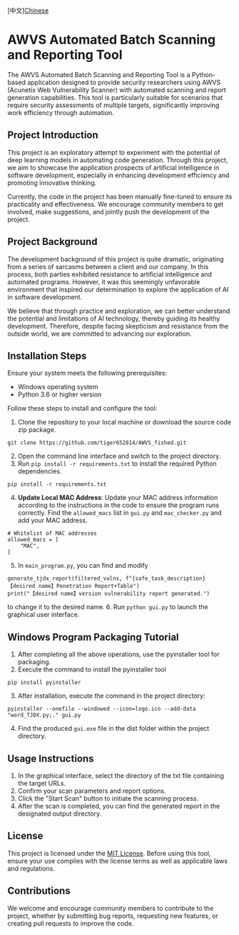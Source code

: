 [中文][Chinese](README.md)

# AWVS Automated Batch Scanning and Reporting Tool

The AWVS Automated Batch Scanning and Reporting Tool is a Python-based application designed to provide security researchers using AWVS (Acunetix Web Vulnerability Scanner) with automated scanning and report generation capabilities. This tool is particularly suitable for scenarios that require security assessments of multiple targets, significantly improving work efficiency through automation.

## Project Introduction

This project is an exploratory attempt to experiment with the potential of deep learning models in automating code generation. Through this project, we aim to showcase the application prospects of artificial intelligence in software development, especially in enhancing development efficiency and promoting innovative thinking.

Currently, the code in the project has been manually fine-tuned to ensure its practicality and effectiveness. We encourage community members to get involved, make suggestions, and jointly push the development of the project.

## Project Background

The development background of this project is quite dramatic, originating from a series of sarcasms between a client and our company. In this process, both parties exhibited resistance to artificial intelligence and automated programs. However, it was this seemingly unfavorable environment that inspired our determination to explore the application of AI in software development.

We believe that through practice and exploration, we can better understand the potential and limitations of AI technology, thereby guiding its healthy development. Therefore, despite facing skepticism and resistance from the outside world, we are committed to advancing our exploration.

## Installation Steps

Ensure your system meets the following prerequisites:

- Windows operating system
- Python 3.6 or higher version

Follow these steps to install and configure the tool:

1. Clone the repository to your local machine or download the source code zip package.
```plain
git clone https://github.com/tiger652814/AWVS_fished.git
```
2. Open the command line interface and switch to the project directory.
3. Run `pip install -r requirements.txt` to install the required Python dependencies.
```plain
pip install -r requirements.txt
```
4. **Update Local MAC Address**: Update your MAC address information according to the instructions in the code to ensure the program runs correctly. Find the `allowed_macs` list in `gui.py` and `mac_checker.py` and add your MAC address.
```plain
# Whitelist of MAC addresses
allowed_macs = [
    "MAC",
]
```
5. In `main_program.py`, you can find and modify
```plain
generate_tjdx_report(filtered_vulns, f"{safe_task_description}【desired name】Penetration Report+Table")
print("【desired name】version vulnerability report generated.")
```
to change it to the desired name.
6. Run `python gui.py` to launch the graphical user interface.

## Windows Program Packaging Tutorial

1. After completing all the above operations, use the pyinstaller tool for packaging.
2. Execute the command to install the pyinstaller tool
```plain
pip install pyinstaller
```
3. After installation, execute the command in the project directory:
```plain
pyinstaller --onefile --windowed --icon=logo.ico --add-data "word_TJDX.py;." gui.py
```
4. Find the produced `gui.exe` file in the dist folder within the project directory.

## Usage Instructions

1. In the graphical interface, select the directory of the txt file containing the target URLs.
2. Confirm your scan parameters and report options.
3. Click the "Start Scan" button to initiate the scanning process.
4. After the scan is completed, you can find the generated report in the designated output directory.

## License

This project is licensed under the [MIT License](LICENSE). Before using this tool, ensure your use complies with the license terms as well as applicable laws and regulations.

## Contributions

We welcome and encourage community members to contribute to the project, whether by submitting bug reports, requesting new features, or creating pull requests to improve the code.
